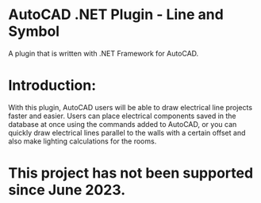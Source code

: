 # AutoCAD .NET Plugin - Line and Symbol
A plugin that is written with .NET Framework for AutoCAD.

# Introduction:
With this plugin, AutoCAD users will be able to draw electrical line projects faster and easier. Users can place electrical components saved in the database at once using the commands added to AutoCAD, or you can quickly draw electrical lines parallel to the walls with a certain offset and also make lighting calculations for the rooms.

# This project has not been supported since June 2023.
